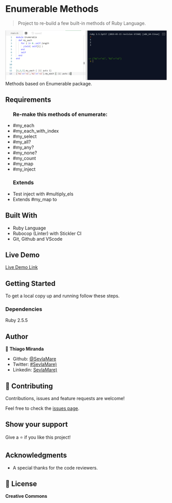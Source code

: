 # Enumerable Methods

> Project to re-build a few built-in methods of Ruby Language.

![screenshot](./images/screenshot.png)
Methods based on Enumerable package.

## Requirements

<ul>
  <h3>Re-make this methods of enumerate:</h3>
  <li>#my_each</li>
  <li>#my_each_with_index</li>
  <li>#my_select</li>
  <li>#my_all?</li>
  <li>#my_any?</li>
  <li>#my_none?</li>
  <li>#my_count</li>
  <li>#my_map</li>
  <li>#my_inject</li>
</ul>

<ul>
  <h3>Extends</h3>
  <li>Test inject with #multiply_els</li>
  <li>Extends #my_map to</li>
</ul>

## Built With

- Ruby Language <br>
- Rubocop (Linter) with Stickler CI<br>
- Git, Github and VScode <br>

## Live Demo

[Live Demo Link](https://repl.it/@ThiagoMiranda2/enumerables)

## Getting Started

To get a local copy up and running follow these steps.

### Dependencies

Ruby 2.5.5

## Author

👤 **Thiago Miranda**

- Github: [@SevlaMare](https://github.com/SevlaMare)
- Twitter: [#SevlaMare)](https://twitter.com/SevlaMare)
- Linkedin: [SevlaMare)](https://www.linkedin.com/in/sevlamare)

## 🤝 Contributing

Contributions, issues and feature requests are welcome!

Feel free to check the [issues page](issues/).

## Show your support

Give a ⭐️ if you like this project!

## Acknowledgments

- A special thanks for the code reviewers.

## 📝 License

<strong>Creative Commons</strong>